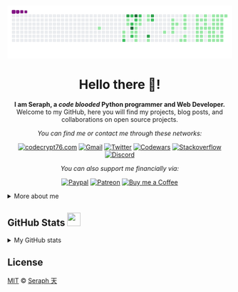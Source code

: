 ![image](https://raw.githubusercontent.com/seraph776/seraph776/main/assets/github-contribution-grid-snake.gif)

<div align="center"> 

# Hello there 👋!

**I am Seraph, a _code blooded_ Python programmer and Web Developer.**     
Welcome to my GitHub, here you will find my projects, blog posts, and collaborations on open source projects. 

_You can find me or contact me through these networks:_

[![codecrypt76.com](https://img.shields.io/badge/Codecrypt76.com-black?&logo=appveyor&logoColor=white&labelColor=green&style=for-the-badge)](https://codecrypt76.com/)
[![Gmail](https://img.shields.io/badge/Gmail-black?&logo=gmail&logoColor=white&labelColor=red&style=for-the-badge)](mailto:seraph776@gmail.com)
[![Twitter](https://img.shields.io/badge/Twitter-black?&logo=twitter&logoColor=white&labelColor=blue&style=for-the-badge)](https://twitter.com/seraph776)
[![Codewars](https://img.shields.io/badge/Codewars-black?&logo=codewars&logoColor=white&labelColor=red&style=for-the-badge)](https://www.codewars.com/users/seraph776)
[![Stackoverflow](https://img.shields.io/badge/Stackoverflow-black?&logo=stackoverflow&logoColor=white&labelColor=orange&style=for-the-badge)](https://stackoverflow.com/users/14462728/seraph)
[![Discord](https://img.shields.io/badge/Discord-black?&logo=discord&logoColor=white&labelColor=purple&style=for-the-badge)](https://discordapp.com/users/766170036364247073)

_You can also support me financially via:_

[![Paypal](https://img.shields.io/badge/Paypal-black?&logo=paypal&logoColor=blue&labelColor=black&style=flat)](https://www.paypal.com/donate/?hosted_button_id=MUDMPY9CBMRS2)
[![Patreon](https://img.shields.io/badge/Patreon-black?&logo=patreon&logoColor=orange&labelColor=black&style=flat)](https://www.patreon.com/seraph776)
[![Buy me a Coffee](https://img.shields.io/badge/Buy%20me%20a%20coffee-black?&logo=buymeacoffee&logoColor=yellow&labelColor=black&style=flat)](https://www.buymeacoffee.com/seraph776)
</div>

<details>
<summary> More about me </summary>


- :electron: **Pronouns**: _El_
- 🌱 **I'm currently learning**: Python 
- 🤝 **I’m looking to**: collaborate on any Python Projects
- 💬 **Ask me about**: Tutoring, Code Review, and Project Collaboration
- 📫 **You can reach me at**: [seraph776@gmail.com](mailto:seraph@gmail.com)    
- ⚡ **Fun Fact**: I love to draw and play chess! ♞   
- 📝 **Additionally**: I write articles for [DEV.to](https://dev.to/seraph776)


I consider myself a "_Student of Life, for Life._" Meaning, the more I Learn, the more I realize, "_I know nothing_ (`Socrates`)." As a consequence, I am compeled to continously _Learn All the Days of my Life_!

</details>



## GitHub Stats  <img src="https://media.giphy.com/media/iY8CRBdQXODJSCERIr/giphy.gif" width="30px" height="30px">

<details>
<summary>My GitHub stats</summary>
<div align="center">

[![Seraph's GitHub stats](https://github-readme-stats.vercel.app/api?username=seraph776&count_private=true&title_color=7A7ADB&amp;icon_color=2234AE&amp;text_color=D3D3D3&amp;bg_color=0,000000,130F40&show_icons=true)](https://github.com/seraph776) 
[![GitHub Streak](https://github-readme-streak-stats.herokuapp.com/?user=seraph776&theme=tokyonight)](https://github.com/seraph776)
[![Seraph776's github activity graph](https://activity-graph.herokuapp.com/graph?username=seraph776&theme=redical)](https://github.com/seraph776)



</div>

</details>



## License

[MIT](https://github.com/seraph776/seraph776/blob/main/LICENSE) © [Seraph 天](https://github.com/seraph776) 


<!-- 

[![Coinbase](https://img.shields.io/badge/Coinbase-black?&logo=coinbase&logoColor=white&labelColor=black&style=for-the-badge)](#)

--> 

